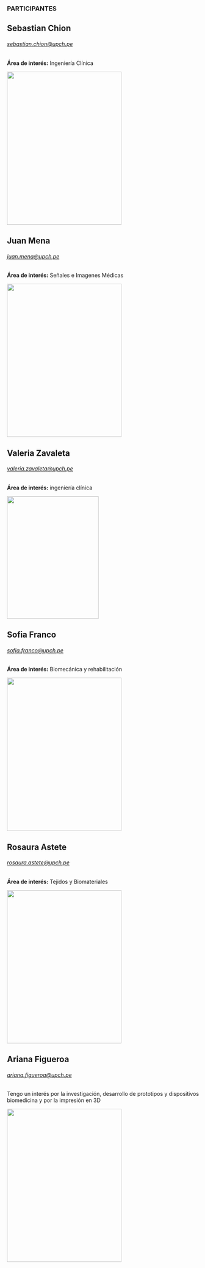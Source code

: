 ### PARTICIPANTES

## Sebastian Chion 
###### sebastian.chion@upch.pe
**Área de interés:** Ingeniería Clínica

<img align="center" src="https://i.postimg.cc/fbDQq1Mg/IMG-1667.jpg"  width="300" height="400">

## Juan Mena 
###### juan.mena@upch.pe
**Área de interés:** Señales e Imagenes Médicas

<img src="https://i.postimg.cc/j2z2SHbj/Whats-App-Image-2021-09-06-at-5-42-25-PM.jpg"  width="300" height="400" align="center">

## Valeria Zavaleta
###### valeria.zavaleta@upch.pe
**Área de interés:** ingeniería clínica

<img src="https://i.postimg.cc/63pMPRHg/IMG-9109.jpg"  width="240" height="320" align="center">

## Sofia Franco
###### sofia.franco@upch.pe
**Área de interés:** Biomecánica y rehabilitación

<img src="https://i.postimg.cc/XYts153H/SOFI3.jpg"  width="300" height="400" align="center">

## Rosaura Astete 
###### rosaura.astete@upch.pe
**Área de interés:** Tejidos y Biomateriales

<img src="https://i.postimg.cc/tJ15zRwQ/ddfb4b44-02d5-43ad-b78d-ce0036390d6d.jpg"  width="300" height="400" align="center">

## Ariana Figueroa
###### ariana.figueroa@upch.pe
Tengo un interés por la investigación, desarrollo de prototipos y dispositivos biomedicina y por la impresión en 3D

<img src="https://i.postimg.cc/tJtRj93Z/IMG-20220105-180620-01-2-1-preview-rev-1.png"  width="300" height="400" align="center">
